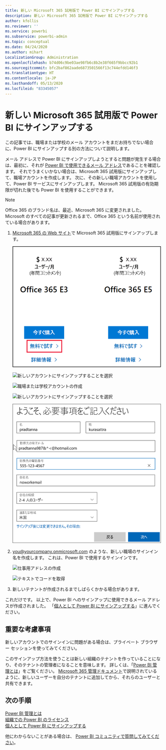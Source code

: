 ```yaml
---
title: 新しい Microsoft 365 試用版で Power BI にサインアップする
description: 新しい Microsoft 365 試用版で Power BI にサインアップする
author: kfollis
ms.reviewer: ''
ms.service: powerbi
ms.subservice: powerbi-admin
ms.topic: conceptual
ms.date: 04/24/2020
ms.author: mihart
LocalizationGroup: Administration
ms.openlocfilehash: b74d06c9be03ae98fb6c8b2e38f665f9bbcc92b1
ms.sourcegitcommit: bfc2baf862aade6873501566f13c744efdd146f3
ms.translationtype: HT
ms.contentlocale: ja-JP
ms.lasthandoff: 05/13/2020
ms.locfileid: "83345057"
---
```

# <a name="signing-up-for-power-bi-with-a-new-microsoft-365-trial"></a>新しい Microsoft 365 試用版で Power BI にサインアップする

この記事では、職場または学校のメール アカウントをまだお持ちでない場合に、Power BI にサインアップする別の方法について説明します。 

メール アドレスで Power BI にサインアップしようとすると問題が発生する場合は、最初に、それが [Power BI で使用できるメール アドレス](../fundamentals/service-self-service-signup-for-power-bi.md#supported-email-addresses)であることを確認します。 それでうまくいかない場合は、Microsoft 365 試用版にサインアップして、職場アカウントを作成します。 次に、その新しい職場アカウントを使用して、Power BI サービスにサインアップします。 Microsoft 365 試用版の有効期限が切れた後でも Power BI を使用することができます。

> [!NOTE]
> Office 365 のブランド名は、最近、Microsoft 365 に変更されました。 Microsoft のすべての記事が更新されるまで、Office 365 という名前が使用されている場合があります。

1. [Microsoft 365 の Web サイト](https://www.microsoft.com/en-us/microsoft-365/business/compare-more-office-365-for-business-plans)で Microsoft 365 試用版にサインアップします。

    ![ウェルカム ページ](media/service-admin-signing-up-for-power-bi-with-a-new-office-365-trial/power-bi-try-now.png)

    ![新しいアカウントにサインアップすることを選択](media/service-admin-signing-up-for-power-bi-with-a-new-office-365-trial/power-bi-existing.png)

    ![職場または学校アカウントの作成](media/service-admin-signing-up-for-power-bi-with-a-new-office-365-trial/power-bi-create-email.png)

    ![新しいアカウントにサインアップすることを選択](media/service-admin-signing-up-for-power-bi-with-a-new-office-365-trial/power-bi-no-email.png)

    ![連絡先情報の入力](media/service-admin-signing-up-for-power-bi-with-a-new-office-365-trial/power-bi-welcome-you.png)

    

1. you@yourcompany.onmicrosoft.com のような、新しい職場のサインイン名を作成します。 これは、Power BI で使用するサインインです。

    ![仕事用アドレスの作成](media/service-admin-signing-up-for-power-bi-with-a-new-office-365-trial/power-bi-create-address.png)

    ![テキストでコードを取得](media/service-admin-signing-up-for-power-bi-with-a-new-office-365-trial/power-bi-robot.png)    

1. 新しいテナントが作成されるまでしばらくかかる場合があります。 

これだけです。  以上で、Power BI へのサインアップに使用できるメール アドレスが作成されました。 「[個人として Power BI にサインアップする](../fundamentals/service-self-service-signup-for-power-bi.md)」に進んでください。





## <a name="important-considerations"></a>重要な考慮事項
新しいアカウントでのサインインに問題がある場合は、プライベート ブラウザー セッションを使ってみてください。    

このサインアップ方法を使うことは新しい組織のテナントを作っていることになり、そのテナントの管理者になることを意味します。 詳しくは、「[Power BI 管理とは](service-admin-administering-power-bi-in-your-organization.md)」をご覧ください。 [Microsoft 365 管理ドキュメント](https://support.office.com/en-sg/article/Add-users-individually-to-Office-365---Admin-Help-1970f7d6-03b5-442f-b385-5880b9c256ec)で説明されているように、新しいユーザーを自分のテナントに追加してから、それらのユーザーと共有できます。

## <a name="next-steps"></a>次の手順

[Power BI 管理とは](service-admin-administering-power-bi-in-your-organization.md)  
[組織での Power BI のライセンス](service-admin-licensing-organization.md)  
[個人として Power BI にサインアップする](../fundamentals/service-self-service-signup-for-power-bi.md)

他にわからないことがある場合は、 [Power BI コミュニティで質問してみてください](https://community.powerbi.com/)。